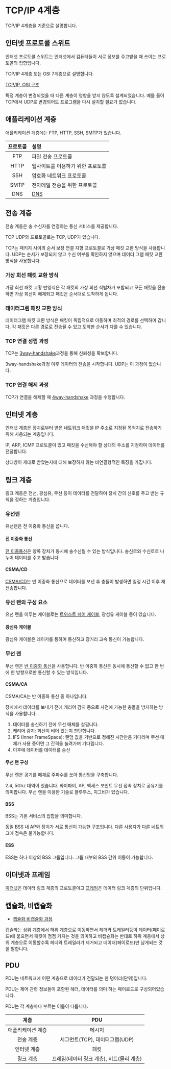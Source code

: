 # TCP/IP 4계층

TCP/IP 4계층을 기준으로 설명합니다.

## 인터넷 프로토콜 스위트

인터넷 프로토콜 스위트는 인터넷에서 컴퓨터들이 서로 정보를 주고받을 때 쓰이는 프로토콜의 집합입니다.

TCP/IP 4계층 또는 OSI 7계층으로 설명합니다.

[TCP/IP, OSI 구조](<../기초/네트워크 기본규칙.md#osi-모델>)

특정 계층이 변경되었을 때 다른 계층이 영향을 받지 않도록 설계되었습니다.
예를 들어 TCP에서 UDP로 변경되어도 프로그램을 다시 설치할 필요가 없습니다.

## 애플리케이션 계층

애플리케이션 계층에는 FTP, HTTP, SSH, SMTP가 있습니다.

| 프로토콜 | 설명                              |
| :------: | :-------------------------------- |
|   FTP    | 파일 전송 프로토콜                |
|   HTTP   | 웹사이트를 이용하기 위한 프로토콜 |
|   SSH    | 암호화 네트워크 프로토콜          |
|   SMTP   | 전자메일 전송을 위한 프로토콜     |
|   DNS    | [DNS](<../기초/응용 계층.md>)     |

## 전송 계층

전송 계층은 송 수신자를 연결하는 통신 서비스를 제공합니다.

TCP UDP와 프로토콜로는 TCP, UDP가 있습니다.

TCP는 패키지 사이의 순서 보장 연결 지향 프로토콜로 가상 패킷 교환 방식을 사용합니다.
UDP는 순서가 보장되지 않고 수신 여부를 확인하지 않으며 데이터 그램 패킷 교환 방식을 사용합니다.

### 가상 회선 패킷 교환 방식

가장 회선 패킷 교황 반영식은 각 패킷의 가상 회선 식별차가 포함되고 모든 패킷을 전송하면 가상 회선이 해제되고 패킷은 순서대로 도착하게 됩니다.

### 데이터그램 패킷 교환 방식

데이터그램 패킷 교환 방식은 패킷이 독립적으로 이동하며 최적의 경로를 선택하여 갑니다. 각 패킷은 다른 경로로 전송될 수 있고 도착한 순서가 다를 수 있습니다.

### TCP 연결 성립 과정

TCP는 [3way-handshake](<../기초/전송 계층.md#연결-과정-3way-hand-shake>)과정을 통해 신뢰성을 확보합니다.

3way-handshake과정 이후 데이터의 전송을 시작합니다. UDP는 이 과정이 없습니다.

### TCP 연결 해제 과정

TCP가 연결을 해제할 때 [4way-handshake](<../기초/전송 계층.md#종료-과정-4way-hand-shake>) 과정을 수행합니다.

## 인터넷 계층

인터넷 계층은 장치로부터 받은 네트워크 패킷을 IP 주소로 지정된 목적지로 전송하기 위해 사용되는 계층입니다.

IP, ARP, ICMP 프로토콜이 있고 패킷을 수신해야 할 상대의 주소를 지정하여 데이터를 전달합니다.

상대방이 제대로 받았는지에 대해 보장하지 않는 비연결형적인 특징을 가집니다.

## 링크 계층

링크 계층은 전선, 광섬유, 무선 등이 데이터를 전달하여 장치 간의 신호를 주고 받는 규칙을 정하는 계층입니다.

### 유선랜

유선랜은 전 이중화 통신을 씁니다.

#### 전 이중화 통신

[전 이중통신](<../기초/데이터 링크 계층.md#전-이중통신>)은 양쪽 장치가 동시에 송수신될 수 있는 방식입니다. 송신로와 수신로로 나누어 데이터를 주고 받습니다.

#### CSMA/CD

[CSMA/CD](../%EA%B8%B0%EC%B4%88/CACD-CD.md)는 반 이중화 통신으로 데이터를 보낸 후 충돌이 발생하면 일정 시간 이후 재전송합니다.

### 유선 랜의 구성 요소

유선 랜을 이루는 케이블로는 [트위스트 페어 케이블](<../기초/물리 계층.md#트위스트-페어-케이블>), 광섬유 케이블 등이 있습니다.

#### 광섬유 케이블

광섬유 케이블은 레이저를 통하여 통신하고 장거리 고속 통신이 가능합니다.

### 무선 랜

무선 랜은 [반 이중화 통신](<../기초/데이터 링크 계층.md#반-이중통신>)을 사용합니다. 반 이중화 통신은 동시에 통신할 수 없고 한 번에 한 방향으로만 통신할 수 있는 방식입니다.

#### CSMA/CA

CSMA/CA는 반 이중화 통신 중 하나입니다.

장치에서 데이터를 보내기 전에 캐리어 감지 등으로 사전에 가능한 충돌을 방지하는 방식을 사용합니다.

1. 데이터를 송신하기 전에 무선 매체를 살핍니다.
2. 캐리어 감지: 회선이 비어 있는지 판단합니다.
3. IFS (Inner FrameSpace): 랜덤 값을 기반으로 정해진 시간만큼 기다리며 무선 매체가 사용 중이면 그 간격을 늘려가며 기다립니다.
4. 이후에 데이터를 데이터를 송신

#### 무선 랜 구성

무선 랜은 공기를 매체로 주파수를 쏘아 통신망을 구축합니다.

2.4, 5Ghz 대역이 있습니다. 와이파이, AP, 엑세스 포인트 무선 접속 장치로 공유기를 의미합니다.
무선 랜을 이용한 기술로 블루투스, 지그비가 있습니다.

#### BSS

BSS는 기본 서비스의 집합을 의미합니다.

동일 BSS 내 AP와 장치가 서로 통신이 가능한 구조입니다.
다른 사용자가 다른 네트워크에 접속은 불가능합니다.

#### ESS

ESS는 하나 이상의 BSS 그룹입니다. 그룹 내부의 BSS 간위 이동이 가능합니다.

## 이더넷과 프레임

[이더넷](<../기초/데이터 링크 계층.md#이더넷>)은 데이터 링크 계층의 프로토콜이고 [프레임](<../기초/데이터 링크 계층.md#프레임>)은 데이터 링크 계층의 단위입니다.

## 캡슐화, 비캡슐화

- [캡슐화 비캡슐화 과정](<../기초/네트워크 기본규칙.md#흐름>)

캡슐화는 상위 계층에서 하위 계층으로 이동하면서 헤더와 트레일러등이 데이터(페이로드)에 붙으면서 패킷이 점점 커지는 것을 의미하고 비캡슐화는 반대로 하위 계층에서 상위 계층으로 이동할수록 헤더와 트레일러가 제거되고 데이터(페이로드)만 남게되는 것을 말합니다.

## PDU

PDU는 네트워크에 어떤 계층으로 데이터가 전달되는 한 덩어리(단위)입니다.

PDU는 제어 관련 정보들이 포함된 헤더, 데이터를 의미 하는 페이로드로 구성되어있습니다.

PDU는 각 계층마다 부르는 이름이 다릅니다.

|       계층        |                    PDU                    |
| :---------------: | :---------------------------------------: |
| 애플리케이션 계층 |                  메시지                   |
|     전송 계층     |      세그먼트(TCP), 데이터그램(UDP)       |
|    인터넷 계층    |                   패킷                    |
|     링크 계층     | 프레임(데이터 링크 계층), 비트(물리 계층) |
